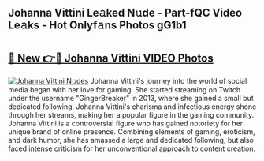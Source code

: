 ## Johanna Vittini Le𝚊ked N𝚞de - Part-fQC Video Le𝚊ks - Hot Onlyf𝚊ns Photos gG1b1

# <h2><a href="http://ab18831.deff.icu/?id=Johanna+Vittini">🔗 New 👉🔴 Johanna Vittini VIDEO Photos</a></h2>

[![Johanna Vittini N𝚞des](https://i.imgur.com/rIISA9y.gif)](http://ab18831.deff.icu/?id=Johanna+Vittini)
Johanna Vittini's journey into the world of social media began with her love for gaming. She started streaming on Twitch under the username "GingerBreaker" in 2013, where she gained a small but dedicated following. Johanna Vittini's charisma and infectious energy shone through her streams, making her a popular figure in the gaming community. Johanna Vittini is a controversial figure who has gained notoriety for her unique brand of online presence. Combining elements of gaming, eroticism, and dark humor, she has amassed a large and dedicated following, but also faced intense criticism for her unconventional approach to content creation.
